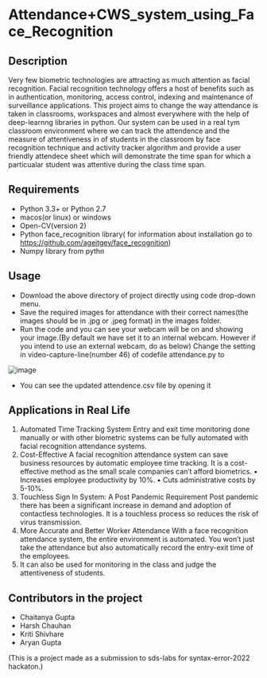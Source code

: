 # Attendance+CWS_system_using_Face_Recognition
## Description
Very few biometric technologies are attracting as much attention as facial recognition. Facial recognition technology offers a host of benefits such as in authentication, monitoring, access control, indexing and maintenance of surveillance applications. This project aims to change the way attendance is taken in classrooms, workspaces and almost everywhere with the help of deep-learnng libraries in python.
Our system can be used in a real tym classroom environment where we can track the attendence and the measure of attentiveness in of students in the classroom by face recognition technique and activity tracker algorithm and provide a user friendly attendece sheet which will demonstrate the time span for which a particualar student was attentive during the class time span.

## Requirements
- Python 3.3+ or Python 2.7
- macos(or linux) or windows 
- Open-CV(version 2)
- Python face_recognition library( for information about installation go to https://github.com/ageitgey/face_recognition)
- Numpy library from pythn

## Usage
- Download the above directory of project directly using code drop-down menu.
- Save the required images for attendance with their correct names(the images should be in .jpg or .jpeg format) in the images folder.
- Run the code and you can see your webcam will be on and showing your image.(By default we have set it to an internal webcam. However if you intend to use an external webcam, do as below)
Change the setting in video-capture-line(number 46) of codefile attendance.py to

 ![image](https://user-images.githubusercontent.com/97878444/158023679-2c25e411-e37e-43c9-861b-5a3ae633fe92.png)

- You can see the updated attendence.csv file by opening it

## Applications in Real Life
1. Automated Time Tracking System
Entry and exit time monitoring done manually or with other biometric systems can be fully automated with facial recognition attendance systems. 
2. Cost-Effective
A facial recognition attendance system can save business resources by automatic employee time tracking. It is a cost-effective method as the small scale companies can’t afford biometrics. 
•	Increases employee productivity by 10%.
•	Cuts administrative costs by 5-10%.
3. Touchless Sign In System: A Post Pandemic Requirement
Post pandemic there has been a significant increase in demand and adoption of contactless technologies. It is a touchless process so reduces the risk of virus transmission.
4. More Accurate and Better Worker Attendance
With a face recognition attendance system, the entire environment is automated. You won’t just take the attendance but also automatically record the entry-exit time of the employees. 
5. It can also be used for monitoring in the class and judge the attentiveness of students.

## Contributors in the project
- Chaitanya Gupta
- Harsh Chauhan
- Kriti Shivhare
- Aryan Gupta

(This is a project made as a submission to sds-labs for syntax-error-2022 hackaton.)
